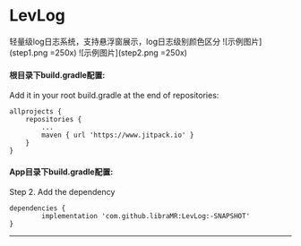# LevLog
轻量级log日志系统，支持悬浮窗展示，log日志级别颜色区分
![示例图片](step1.png =250x)
![示例图片](step2.png =250x)

####  根目录下build.gradle配置:
Add it in your root build.gradle at the end of repositories:

	allprojects {
		repositories {
			...
			maven { url 'https://www.jitpack.io' }
		}
	}
 
#### App目录下build.gradle配置:
Step 2. Add the dependency

	dependencies {
	        implementation 'com.github.libraMR:LevLog:-SNAPSHOT'
	}
---
